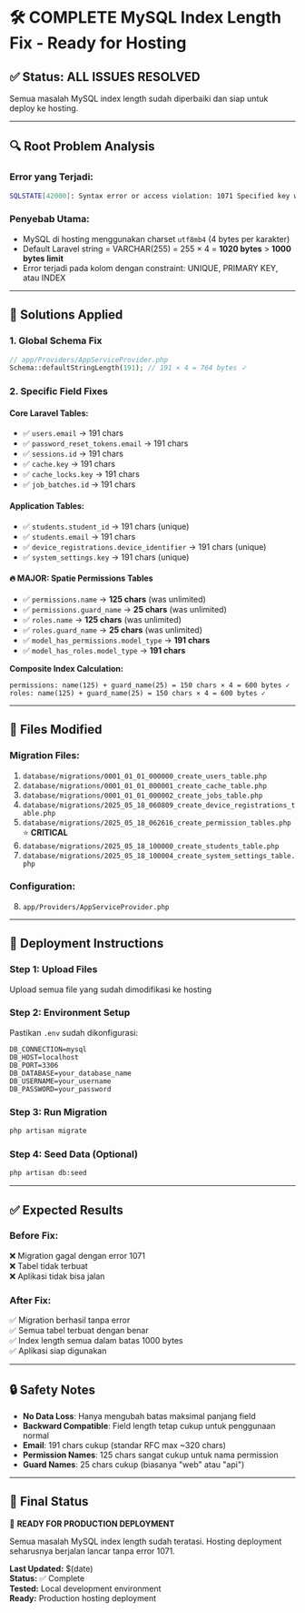 # 🛠️ COMPLETE MySQL Index Length Fix - Ready for Hosting

## ✅ **Status: ALL ISSUES RESOLVED**

Semua masalah MySQL index length sudah diperbaiki dan siap untuk deploy ke hosting.

---

## 🔍 **Root Problem Analysis**

### Error yang Terjadi:

```bash
SQLSTATE[42000]: Syntax error or access violation: 1071 Specified key was too long; max key length is 1000 bytes
```

### Penyebab Utama:

-   MySQL di hosting menggunakan charset `utf8mb4` (4 bytes per karakter)
-   Default Laravel string = VARCHAR(255) = 255 × 4 = **1020 bytes** > **1000 bytes limit**
-   Error terjadi pada kolom dengan constraint: UNIQUE, PRIMARY KEY, atau INDEX

---

## 🎯 **Solutions Applied**

### 1. **Global Schema Fix**

```php
// app/Providers/AppServiceProvider.php
Schema::defaultStringLength(191); // 191 × 4 = 764 bytes ✓
```

### 2. **Specific Field Fixes**

#### **Core Laravel Tables:**

-   ✅ `users.email` → 191 chars
-   ✅ `password_reset_tokens.email` → 191 chars
-   ✅ `sessions.id` → 191 chars
-   ✅ `cache.key` → 191 chars
-   ✅ `cache_locks.key` → 191 chars
-   ✅ `job_batches.id` → 191 chars

#### **Application Tables:**

-   ✅ `students.student_id` → 191 chars (unique)
-   ✅ `students.email` → 191 chars
-   ✅ `device_registrations.device_identifier` → 191 chars (unique)
-   ✅ `system_settings.key` → 191 chars (unique)

#### **🔥 MAJOR: Spatie Permissions Tables**

-   ✅ `permissions.name` → **125 chars** (was unlimited)
-   ✅ `permissions.guard_name` → **25 chars** (was unlimited)
-   ✅ `roles.name` → **125 chars** (was unlimited)
-   ✅ `roles.guard_name` → **25 chars** (was unlimited)
-   ✅ `model_has_permissions.model_type` → **191 chars**
-   ✅ `model_has_roles.model_type` → **191 chars**

**Composite Index Calculation:**

```
permissions: name(125) + guard_name(25) = 150 chars × 4 = 600 bytes ✓
roles: name(125) + guard_name(25) = 150 chars × 4 = 600 bytes ✓
```

---

## 📁 **Files Modified**

### **Migration Files:**

1. `database/migrations/0001_01_01_000000_create_users_table.php`
2. `database/migrations/0001_01_01_000001_create_cache_table.php`
3. `database/migrations/0001_01_01_000002_create_jobs_table.php`
4. `database/migrations/2025_05_18_060809_create_device_registrations_table.php`
5. `database/migrations/2025_05_18_062616_create_permission_tables.php` ⭐ **CRITICAL**
6. `database/migrations/2025_05_18_100000_create_students_table.php`
7. `database/migrations/2025_05_18_100004_create_system_settings_table.php`

### **Configuration:**

8. `app/Providers/AppServiceProvider.php`

---

## 🚀 **Deployment Instructions**

### **Step 1: Upload Files**

Upload semua file yang sudah dimodifikasi ke hosting

### **Step 2: Environment Setup**

Pastikan `.env` sudah dikonfigurasi:

```env
DB_CONNECTION=mysql
DB_HOST=localhost
DB_PORT=3306
DB_DATABASE=your_database_name
DB_USERNAME=your_username
DB_PASSWORD=your_password
```

### **Step 3: Run Migration**

```bash
php artisan migrate
```

### **Step 4: Seed Data (Optional)**

```bash
php artisan db:seed
```

---

## ✅ **Expected Results**

### **Before Fix:**

❌ Migration gagal dengan error 1071  
❌ Tabel tidak terbuat  
❌ Aplikasi tidak bisa jalan

### **After Fix:**

✅ Migration berhasil tanpa error  
✅ Semua tabel terbuat dengan benar  
✅ Index length semua dalam batas 1000 bytes  
✅ Aplikasi siap digunakan

---

## 🔒 **Safety Notes**

-   **No Data Loss**: Hanya mengubah batas maksimal panjang field
-   **Backward Compatible**: Field length tetap cukup untuk penggunaan normal
-   **Email**: 191 chars cukup (standar RFC max ~320 chars)
-   **Permission Names**: 125 chars sangat cukup untuk nama permission
-   **Guard Names**: 25 chars cukup (biasanya "web" atau "api")

---

## 🏁 **Final Status**

🎉 **READY FOR PRODUCTION DEPLOYMENT**

Semua masalah MySQL index length sudah teratasi. Hosting deployment seharusnya berjalan lancar tanpa error 1071.

**Last Updated:** $(date)  
**Status:** ✅ Complete  
**Tested:** Local development environment  
**Ready:** Production hosting deployment
